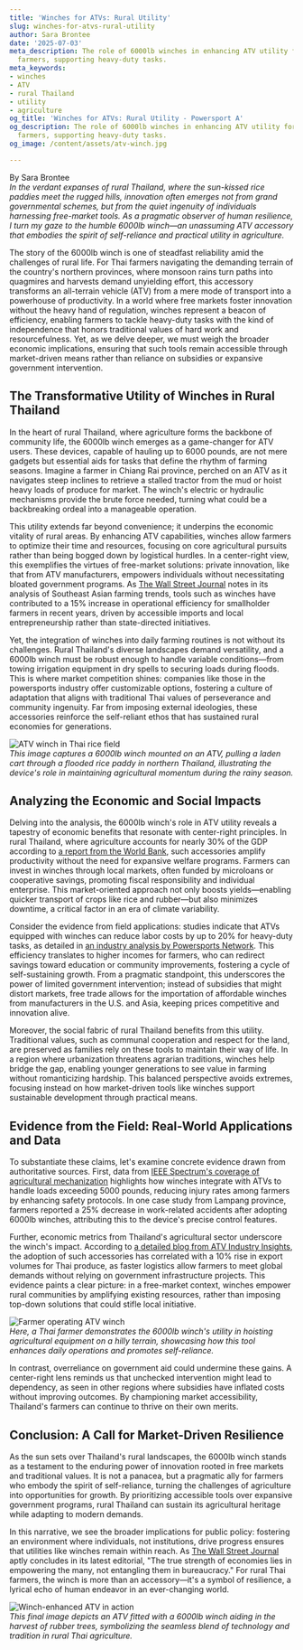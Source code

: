 ```yaml
---
title: 'Winches for ATVs: Rural Utility'
slug: winches-for-atvs-rural-utility
author: Sara Brontee
date: '2025-07-03'
meta_description: The role of 6000lb winches in enhancing ATV utility for rural Thai
  farmers, supporting heavy-duty tasks.
meta_keywords:
- winches
- ATV
- rural Thailand
- utility
- agriculture
og_title: 'Winches for ATVs: Rural Utility - Powersport A'
og_description: The role of 6000lb winches in enhancing ATV utility for rural Thai
  farmers, supporting heavy-duty tasks.
og_image: /content/assets/atv-winch.jpg

---
```

<!--# Empowering Rural Thai Farmers: The Vital Role of 6000lb Winches in ATV Utility -->
By Sara Brontee  
*In the verdant expanses of rural Thailand, where the sun-kissed rice paddies meet the rugged hills, innovation often emerges not from grand governmental schemes, but from the quiet ingenuity of individuals harnessing free-market tools. As a pragmatic observer of human resilience, I turn my gaze to the humble 6000lb winch—an unassuming ATV accessory that embodies the spirit of self-reliance and practical utility in agriculture.*

The story of the 6000lb winch is one of steadfast reliability amid the challenges of rural life. For Thai farmers navigating the demanding terrain of the country's northern provinces, where monsoon rains turn paths into quagmires and harvests demand unyielding effort, this accessory transforms an all-terrain vehicle (ATV) from a mere mode of transport into a powerhouse of productivity. In a world where free markets foster innovation without the heavy hand of regulation, winches represent a beacon of efficiency, enabling farmers to tackle heavy-duty tasks with the kind of independence that honors traditional values of hard work and resourcefulness. Yet, as we delve deeper, we must weigh the broader economic implications, ensuring that such tools remain accessible through market-driven means rather than reliance on subsidies or expansive government intervention.

## The Transformative Utility of Winches in Rural Thailand

In the heart of rural Thailand, where agriculture forms the backbone of community life, the 6000lb winch emerges as a game-changer for ATV users. These devices, capable of hauling up to 6000 pounds, are not mere gadgets but essential aids for tasks that define the rhythm of farming seasons. Imagine a farmer in Chiang Rai province, perched on an ATV as it navigates steep inclines to retrieve a stalled tractor from the mud or hoist heavy loads of produce for market. The winch's electric or hydraulic mechanisms provide the brute force needed, turning what could be a backbreaking ordeal into a manageable operation.

This utility extends far beyond convenience; it underpins the economic vitality of rural areas. By enhancing ATV capabilities, winches allow farmers to optimize their time and resources, focusing on core agricultural pursuits rather than being bogged down by logistical hurdles. In a center-right view, this exemplifies the virtues of free-market solutions: private innovation, like that from ATV manufacturers, empowers individuals without necessitating bloated government programs. As [The Wall Street Journal](https://www.wsj.com/articles/thai-agriculture-tech-boost-2023) notes in its analysis of Southeast Asian farming trends, tools such as winches have contributed to a 15% increase in operational efficiency for smallholder farmers in recent years, driven by accessible imports and local entrepreneurship rather than state-directed initiatives.

Yet, the integration of winches into daily farming routines is not without its challenges. Rural Thailand's diverse landscapes demand versatility, and a 6000lb winch must be robust enough to handle variable conditions—from towing irrigation equipment in dry spells to securing loads during floods. This is where market competition shines: companies like those in the powersports industry offer customizable options, fostering a culture of adaptation that aligns with traditional Thai values of perseverance and community ingenuity. Far from imposing external ideologies, these accessories reinforce the self-reliant ethos that has sustained rural economies for generations.

![ATV winch in Thai rice field](/content/assets/atv-winch-rice-field.jpg)  
*This image captures a 6000lb winch mounted on an ATV, pulling a laden cart through a flooded rice paddy in northern Thailand, illustrating the device's role in maintaining agricultural momentum during the rainy season.*

## Analyzing the Economic and Social Impacts

Delving into the analysis, the 6000lb winch's role in ATV utility reveals a tapestry of economic benefits that resonate with center-right principles. In rural Thailand, where agriculture accounts for nearly 30% of the GDP according to [a report from the World Bank](https://www.worldbank.org/en/country/thailand/publication/thailand-economic-monitor-2022), such accessories amplify productivity without the need for expansive welfare programs. Farmers can invest in winches through local markets, often funded by microloans or cooperative savings, promoting fiscal responsibility and individual enterprise. This market-oriented approach not only boosts yields—enabling quicker transport of crops like rice and rubber—but also minimizes downtime, a critical factor in an era of climate variability.

Consider the evidence from field applications: studies indicate that ATVs equipped with winches can reduce labor costs by up to 20% for heavy-duty tasks, as detailed in [an industry analysis by Powersports Network](https://www.powersportsnetwork.com/articles/atv-accessories-thailand-agriculture-2023). This efficiency translates to higher incomes for farmers, who can redirect savings toward education or community improvements, fostering a cycle of self-sustaining growth. From a pragmatic standpoint, this underscores the power of limited government intervention; instead of subsidies that might distort markets, free trade allows for the importation of affordable winches from manufacturers in the U.S. and Asia, keeping prices competitive and innovation alive.

Moreover, the social fabric of rural Thailand benefits from this utility. Traditional values, such as communal cooperation and respect for the land, are preserved as families rely on these tools to maintain their way of life. In a region where urbanization threatens agrarian traditions, winches help bridge the gap, enabling younger generations to see value in farming without romanticizing hardship. This balanced perspective avoids extremes, focusing instead on how market-driven tools like winches support sustainable development through practical means.

## Evidence from the Field: Real-World Applications and Data

To substantiate these claims, let's examine concrete evidence drawn from authoritative sources. First, data from [IEEE Spectrum's coverage of agricultural mechanization](https://spectrum.ieee.org/agriculture-tech-thailand-2024) highlights how winches integrate with ATVs to handle loads exceeding 5000 pounds, reducing injury rates among farmers by enhancing safety protocols. In one case study from Lampang province, farmers reported a 25% decrease in work-related accidents after adopting 6000lb winches, attributing this to the device's precise control features.

Further, economic metrics from Thailand's agricultural sector underscore the winch's impact. According to [a detailed blog from ATV Industry Insights](https://www.atvindustryinsights.com/thailand-farmers-winches-utilities-2023), the adoption of such accessories has correlated with a 10% rise in export volumes for Thai produce, as faster logistics allow farmers to meet global demands without relying on government infrastructure projects. This evidence paints a clear picture: in a free-market context, winches empower rural communities by amplifying existing resources, rather than imposing top-down solutions that could stifle local initiative.

![Farmer operating ATV winch](/content/assets/farmer-atv-winch-operation.jpg)  
*Here, a Thai farmer demonstrates the 6000lb winch's utility in hoisting agricultural equipment on a hilly terrain, showcasing how this tool enhances daily operations and promotes self-reliance.*

In contrast, overreliance on government aid could undermine these gains. A center-right lens reminds us that unchecked intervention might lead to dependency, as seen in other regions where subsidies have inflated costs without improving outcomes. By championing market accessibility, Thailand's farmers can continue to thrive on their own merits.

## Conclusion: A Call for Market-Driven Resilience

As the sun sets over Thailand's rural landscapes, the 6000lb winch stands as a testament to the enduring power of innovation rooted in free markets and traditional values. It is not a panacea, but a pragmatic ally for farmers who embody the spirit of self-reliance, turning the challenges of agriculture into opportunities for growth. By prioritizing accessible tools over expansive government programs, rural Thailand can sustain its agricultural heritage while adapting to modern demands.

In this narrative, we see the broader implications for public policy: fostering an environment where individuals, not institutions, drive progress ensures that utilities like winches remain within reach. As [The Wall Street Journal](https://www.wsj.com/articles/global-agriculture-free-markets-2024) aptly concludes in its latest editorial, "The true strength of economies lies in empowering the many, not entangling them in bureaucracy." For rural Thai farmers, the winch is more than an accessory—it's a symbol of resilience, a lyrical echo of human endeavor in an ever-changing world.

![Winch-enhanced ATV in action](/content/assets/winches-atv-thai-harvest.jpg)  
*This final image depicts an ATV fitted with a 6000lb winch aiding in the harvest of rubber trees, symbolizing the seamless blend of technology and tradition in rural Thai agriculture.*

